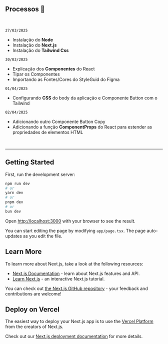 <!-- This is a [Next.js](https://nextjs.org) project bootstrapped with [`create-next-app`](https://nextjs.org/docs/app/api-reference/cli/create-next-app). -->


## Processos 📌
<br/>

```27/03/2025```
- Instalação do **Node**
- Instalação do **Next.js**
- Instalação do **Tailwind Css**

```30/03/2025```
- Explicação dos **Componentes** do React
- Tipar os Componentes
- Importando as Fontes/Cores do StyleGuid do Figma

```01/04/2025```
- Configurando **CSS** do body da aplicação e Componente Button com o Tailwind 

```02/04/2025```
- Adicionando outro Componente Button Copy 
- Adicionando a função **ComponentProps** do React para estender as propriedades de elementos HTML



<br/>

---


## Getting Started

First, run the development server:

```bash
npm run dev
# or
yarn dev
# or
pnpm dev
# or
bun dev
```

Open [http://localhost:3000](http://localhost:3000) with your browser to see the result.

You can start editing the page by modifying `app/page.tsx`. The page auto-updates as you edit the file.

## Learn More

To learn more about Next.js, take a look at the following resources:

- [Next.js Documentation](https://nextjs.org/docs) - learn about Next.js features and API.
- [Learn Next.js](https://nextjs.org/learn) - an interactive Next.js tutorial.

You can check out [the Next.js GitHub repository](https://github.com/vercel/next.js) - your feedback and contributions are welcome!

## Deploy on Vercel

The easiest way to deploy your Next.js app is to use the [Vercel Platform](https://vercel.com/new?utm_medium=default-template&filter=next.js&utm_source=create-next-app&utm_campaign=create-next-app-readme) from the creators of Next.js.

Check out our [Next.js deployment documentation](https://nextjs.org/docs/app/building-your-application/deploying) for more details.

